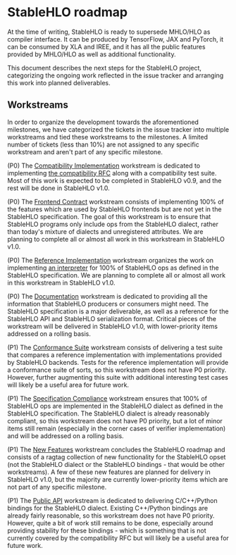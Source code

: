 # StableHLO roadmap

At the time of writing, StableHLO is ready to supersede MHLO/HLO as compiler
interface. It can be produced by TensorFlow, JAX and PyTorch, it can be consumed
by XLA and IREE, and it has all the public features provided by MHLO/HLO
as well as additional functionality.

This document describes the next steps for the StableHLO project, categorizing
the ongoing work reflected in the issue tracker and arranging this work into
planned deliverables.

## Workstreams

In order to organize the development towards the aforementioned milestones,
we have categorized the tickets in the issue tracker into multiple workstreams
and tied these workstreams to the milestones. A limited number of tickets
(less than 10%) are not assigned to any specific workstream and aren't part of
any specific milestone.

(P0) The
[Compatibility Implementation](https://github.com/orgs/openxla/projects/4)
workstream is dedicated to implementing
[the compatibility RFC](https://github.com/openxla/stablehlo/blob/main/rfcs/20220912-compatibility.md)
along with a compatibility test suite. Most of this work is expected to be
completed in StableHLO v0.9, and the rest will be done in StableHLO v1.0.

(P0) The
[Frontend Contract](https://github.com/orgs/openxla/projects/6) workstream
consists of implementing 100% of the features which are used by StableHLO
frontends but are not yet in the StableHLO specification. The goal of this
workstream is to ensure that StableHLO programs only include ops from the
StableHLO dialect, rather than today's mixture of dialects and unregistered
attributes. We are planning to complete all or almost all work in this
workstream in StableHLO v1.0.

(P0) The
[Reference Implementation](https://github.com/orgs/openxla/projects/7)
workstream organizes the work on implementing
[an interpreter](https://github.com/openxla/stablehlo/blob/main/docs/reference.md)
for 100% of StableHLO ops as defined in the StableHLO specification. We are
planning to complete all or almost all work in this workstream in
StableHLO v1.0.

(P0) The [Documentation](https://github.com/orgs/openxla/projects/12) workstream
is dedicated to providing all the information that StableHLO producers or
consumers might need. The StableHLO specification is a major deliverable, as
well as a reference for the StableHLO API and StableHLO serialization format.
Critical pieces of the workstream will be delivered in StableHLO v1.0, with
lower-priority items addressed on a rolling basis.

(P1) The [Conformance Suite](https://github.com/orgs/openxla/projects/8)
workstream consists of delivering a test suite that compares a reference
implementation with implementations provided by StableHLO backends. Tests for
the reference implementation will provide a conformance suite of sorts, so this
workstream does not have P0 priority. However, further augmenting this suite
with additional interesting test cases will likely be a useful area for future
work.

(P1) The
[Specification Compliance](https://github.com/orgs/openxla/projects/9)
workstream ensures that 100% of StableHLO ops are implemented in the StableHLO
dialect as defined in the StableHLO specification. The StableHLO dialect is
already reasonably compliant, so this workstream does not have P0 priority,
but a lot of minor items still remain (especially in the corner cases of
verifier implementation) and will be addressed on a rolling basis.

(P1) The [New Features](https://github.com/orgs/openxla/projects/10) workstream
concludes the StableHLO roadmap and consists of a ragtag collection of new
functionality for the StableHLO opset (not the StableHLO dialect or the
StableHLO bindings - that would be other workstreams). A few of these new
features are planned for delivery in StableHLO v1.0, but
the majority are currently lower-priority items which are not part of any
specific milestone.

(P1) The [Public API](https://github.com/orgs/openxla/projects/5) workstream is
dedicated to delivering C/C++/Python bindings for the StableHLO dialect.
Existing C++/Python bindings are already fairly reasonable, so this workstream
does not have P0 priority. However, quite a bit of work still remains to be
done, especially around providing stability for these bindings - which is
something that is not currently covered by the compatibility RFC but will
likely be a useful area for future work.
